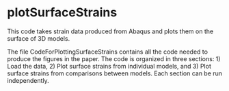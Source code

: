 # plotSurfaceStrains

This code takes strain data produced from Abaqus and plots them on the surface of 3D models. 

The file CodeForPlottingSurfaceStrains contains all the code needed to produce the figures in the paper. The code is organized in three sections: 1) Load the data, 2) Plot surface strains from individual models, and 3) Plot surface strains from comparisons between models. Each section can be run independently.
